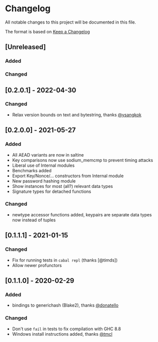 # Changelog
All notable changes to this project will be documented in this file.

The format is based on [Keep a Changelog](https://keepachangelog.com/en/1.0.0/)

## [Unreleased]
### Added
### Changed

## [0.2.0.1] - 2022-04-30
### Changed
- Relax version bounds on text and bytestring, thanks [@ysangkok](https://github.com/ysangkok)

## [0.2.0.0] - 2021-05-27
### Added
- All AEAD variants are now in saltine
- Key comparisons now use sodium_memcmp to prevent timing attacks
- Liberal use of Internal modules
- Benchmarks added
- Export Key/Nonce/… constructors from Internal module
- New password hashing module
- Show instances for most (all?) relevant data types
- Signature types for detached functions

### Changed
- newtype accessor functions added, keypairs are separate data types now instead
of tuples

## [0.1.1.1] - 2021-01-15
### Changed
- Fix for running tests in `cabal repl` (thanks [@timds])
- Allow newer profunctors

## [0.1.1.0] - 2020-02-29
### Added
- bindings to generichash (Blake2), thanks [@donatello](https://github.com/donatello)

### Changed
- Don't use `fail` in tests to fix compilation with GHC 8.8
- Windows install instructions added, thanks [@tmcl](https://github.com/tmcl)
